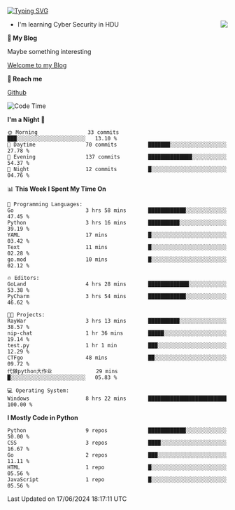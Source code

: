 [![Typing SVG](https://readme-typing-svg.herokuapp.com?font=Fira+Code&pause=1000&random=false&width=450&height=60&lines=Hello+%F0%9F%91%8B%F0%9F%8F%BB;I'm+JBNRZ)](https://git.io/typing-svg)

<a href="#">
  <img align="right" src="https://github-readme-stats.vercel.app/api?username=JBNRZ&show_icons=true&bg_color=15,f2f7fd,E0EAFC" />
</a>

- I'm learning Cyber Security in HDU

 **🌱 My Blog**

Maybe something interesting

[Welcome to my Blog](https://jbnrz.com.cn/)

 **💬 Reach me** 

[Github](https://github.com/JBNRZ)


<!--START_SECTION:waka-->
![Code Time](http://img.shields.io/badge/Code%20Time-538%20hrs%2028%20mins-blue)

**I'm a Night 🦉** 

```text
🌞 Morning                33 commits          ███░░░░░░░░░░░░░░░░░░░░░░   13.10 % 
🌆 Daytime                70 commits          ███████░░░░░░░░░░░░░░░░░░   27.78 % 
🌃 Evening                137 commits         ██████████████░░░░░░░░░░░   54.37 % 
🌙 Night                  12 commits          █░░░░░░░░░░░░░░░░░░░░░░░░   04.76 % 
```


📊 **This Week I Spent My Time On** 

```text
💬 Programming Languages: 
Go                       3 hrs 58 mins       ████████████░░░░░░░░░░░░░   47.45 % 
Python                   3 hrs 16 mins       ██████████░░░░░░░░░░░░░░░   39.19 % 
YAML                     17 mins             █░░░░░░░░░░░░░░░░░░░░░░░░   03.42 % 
Text                     11 mins             █░░░░░░░░░░░░░░░░░░░░░░░░   02.28 % 
go.mod                   10 mins             █░░░░░░░░░░░░░░░░░░░░░░░░   02.12 % 

🔥 Editors: 
GoLand                   4 hrs 28 mins       █████████████░░░░░░░░░░░░   53.38 % 
PyCharm                  3 hrs 54 mins       ████████████░░░░░░░░░░░░░   46.62 % 

🐱‍💻 Projects: 
RayWar                   3 hrs 13 mins       ██████████░░░░░░░░░░░░░░░   38.57 % 
nip-chat                 1 hr 36 mins        █████░░░░░░░░░░░░░░░░░░░░   19.14 % 
test.py                  1 hr 1 min          ███░░░░░░░░░░░░░░░░░░░░░░   12.29 % 
CTFgo                    48 mins             ██░░░░░░░░░░░░░░░░░░░░░░░   09.72 % 
代做python大作业              29 mins             █░░░░░░░░░░░░░░░░░░░░░░░░   05.83 % 

💻 Operating System: 
Windows                  8 hrs 22 mins       █████████████████████████   100.00 % 
```

**I Mostly Code in Python** 

```text
Python                   9 repos             ████████████░░░░░░░░░░░░░   50.00 % 
CSS                      3 repos             ████░░░░░░░░░░░░░░░░░░░░░   16.67 % 
Go                       2 repos             ███░░░░░░░░░░░░░░░░░░░░░░   11.11 % 
HTML                     1 repo              █░░░░░░░░░░░░░░░░░░░░░░░░   05.56 % 
JavaScript               1 repo              █░░░░░░░░░░░░░░░░░░░░░░░░   05.56 % 
```




 Last Updated on 17/06/2024 18:17:11 UTC
<!--END_SECTION:waka-->
